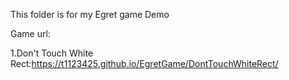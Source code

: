 This folder is for my Egret game Demo

Game url:

1.Don't Touch White Rect:https://t1123425.github.io/EgretGame/DontTouchWhiteRect/